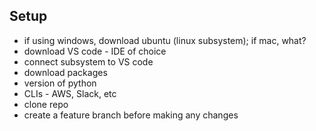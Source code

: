 ## Setup
- if using windows, download ubuntu (linux subsystem); if mac, what?
- download VS code - IDE of choice
- connect subsystem to VS code
- download packages
- version of python
- CLIs - AWS, Slack, etc
- clone repo
- create a feature branch before making any changes
